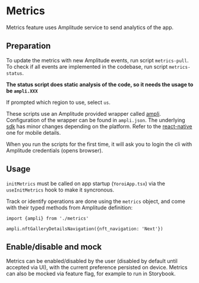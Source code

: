 # Metrics

Metrics feature uses Amplitude service to send analytics of the app.

## Preparation

To update the metrics with new Amplitude events, run script `metrics-pull`.
To check if all events are implemented in the codebase, run script `metrics-status`.

**The status script does static analysis of the code, so it needs the usage to be `ampli.XXX`**

If prompted which region to use, select `us`.

These scripts use an Amplitude provided wrapper called [ampli]('https://www.docs.developers.amplitude.com/data/sdks/ampli-overview'). Configuration of the wrapper can be found in `ampli.json`.
The underlying [sdk]('https://www.docs.developers.amplitude.com/data/sdks/sdk-architecture') has minor changes depending on the platform. Refer to the [react-native]('https://www.docs.developers.amplitude.com/data/sdks/typescript-react-native') one for mobile details.

When you run the scripts for the first time, it will ask you to login the cli with Amplitude credentials (opens browser).

## Usage

`initMetrics` must be called on app startup (`YoroiApp.tsx`) via the `useInitMetrics` hook to make it syncronous.

Track or identify operations are done using the `metrics` object, and come with their typed methods from Amplitude definition:

```tsx
import {ampli} from './metrics'

ampli.nftGalleryDetailsNavigation({nft_navigation: 'Next'})
```

## Enable/disable and mock

Metrics can be enabled/disabled by the user (disabled by default until accepted via UI), with the current preference persisted on device.
Metrics can also be mocked via feature flag, for example to run in Storybook.
